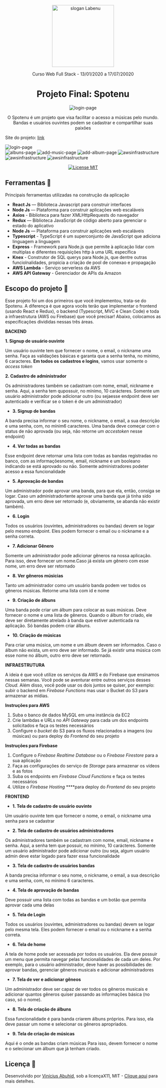 <p align="center">
<img src="./assets/Labenu.png" alt="slogan Labenu" width="200px">
</p>

<p align="center">Curso Web Full Stack - 13/01/2020 a 17/07/20020</p>


<h1 align="center">
Projeto Final: Spotenu
</h1>

<p align="center"><img src="./assets/SPOTENU.png" alt="login-page"></img></p>

<p align="center">O Spotenu é um projeto que visa facilitar o acesso a músicas pelo mundo. Bandas e usuários ouvintes podem se cadastrar e compartilhar suas paixões </p>

Site do projeto: [link](http://spotenu.s3-website-us-east-1.amazonaws.com/)

<img src="./assets/login.png" alt="login-page"></img>
<br>
<img src="./assets/albuns.png" alt="albuns-page"></img>
<img src="./assets/addmusic.png" alt="add-music-page"></img>
<img src="./assets/addalbum.png" alt="add-album-page"></img>
<img src="./assets/amazonapigateway.png" alt="awsinfrastructure"></img>
<img src="./assets/awslambda.png" alt="awsinfrastructure"></img>
<img src="./assets/awss3.png" alt="awsinfrastructure"></img>

<p align="center">
  <a href="https://opensource.org/licenses/MIT">
    <img src="https://img.shields.io/badge/License-MIT-blue.svg" alt="License MIT">
  </a>
</p>

## Ferramentas :wrench:
Principais ferramentas utilizadas na construção da aplicação

- **React Js** — Biblioteca Javascript para construir interfaces
- **Node Js** — Plataforma para construir aplicações web escaláveis
- **Axios** - Biblioteca para fazer XMLHttpRequests do navegador
- **Redux** — Biblioteca JavaScript de código aberto para gerenciar o estado do aplicativo
- **Node Js** — Plataforma para construir aplicações web escaláveis
- **Typescript** - TypeScript é um superconjunto de JavaScript que adiciona linguagem a linguagem
- **Express** - Framework para Node.js que permite à aplicação lidar com multiplas e diferentes requisições http à uma URL específica
- **Knex** - Construtor de SQL querys para Node.js, que dentre outras funciolnalidades, propicia a criação de pool de conexao e propagação
- **AWS Lambda** - Serviço serverless da AWS
- **AWS API Gateway** - Gerenciador de APIs da Amazon

## Escopo do projeto :pushpin:
Esse projeto foi um dos primeiros que você implementou, trata-se do Spotenu. A diferença é que agora vocês terão que implementar o frontend (usando React e Redux), o backend (Typescript, MVC e Clean Code) e toda a infraestrutura (AWS ou Firebase) que você precisar! Abaixo, colocamos as especificações divididas nessas três áreas. 

**BACKEND**

**1. Signup de usuário ouvinte**

Um usuário ouvinte tem que fornecer o nome, o email, o nickname uma senha. Faça as validações básicas e garanta que a senha tenha, no mínimo, 6 caracteres. **Em todos os cadastros e logins**, vamos usar somente o *access token*

**2. Cadastro de administrador**

Os administradores também se cadastram com nome, email, nickname e senha. Aqui, a senha tem qupossuir, no mínimo, 10 carácteres. Somente um usuário administrador pode adicionar outro (ou sejaesse endpoint deve ser autenticado e verificar se o token é de um administrador)

- **3. Signup de bandas**

A banda precisa informar o seu nome, o nickname, o email, a sua descrição e uma senha, com, no mínim6 caracteres. Uma banda deve começar com o status de não aprovada (ou seja, não retorne um *accestoken* nesse endpoint)

- **4. Ver todas as bandas**

Esse endpoint deve retornar uma lista com todas as bandas registradas no banco, com as informaçõesnome, email,  nickname e um booleano indicando se está aprovado ou não. Somente administradores podeter acesso a essa funcionalidade

- **5. Aprovação de bandas**

Um administrador pode aprovar uma banda, para que ela, então, consiga se logar. Caso um administradortente aprovar uma banda que já tinha sido aprovada, um erro deve ser retornado (e, obviamente, se abanda não existir também).

- **6. Login**

Todos os usuários (ouvintes, administradores ou bandas) devem se logar pelo mesmo endpoint. Eles podem fornecer o email ou o nickname e a senha correta. 

- **7. Adicionar Gênero**

Somente um administrador pode adicionar gêneros na nossa aplicação. Para isso, deve fornecer um nome.Caso já exista um gênero com esse nome, um erro deve ser retornado

- **8. Ver gêneros músicias**

Tanto um administrador como um usuário banda podem ver todos os gêneros músicas. Retorne uma lista com id e nome

- **9. Criação de álbuns**

Uma banda pode criar um álbum para colocar as suas músicas. Deve fornecer o nome e uma lista de gêneros. Quando o álbum for criado, ele deve ser diretamente atrelado à banda que estiver autenticada na aplicação. Só bandas podem criar álbuns.

- **10. Criação de músicas**

Para criar uma música, um nome e um álbum devem ser informados. Caso o álbum não exista, um erro deve ser informado. Se já existir uma música com esse nome no álbum, outro erro deve ser retornado. 

**INFRAESTRUTURA**

A ideia é que você utilize os serviços da AWS e do Firebase que ensinamos nessas semanas. Você pode se aventurar entre outros serviços desses *Cloud.* Além disso, você pode usar os dois juntos se quiser, por exemplo: subir o backend em *Firebase Functions* mas usar o Bucket do S3 para armazenar as mídias.

**Instruções para AWS**

1. Suba o banco de dados MySQL em uma instância da EC2
2. Crie lambdas e URLs no *API Gateway* para cada um dos endpoints solicitados e faça os testes necessários
3. Configure o *bucket* do S3 para os fluxos relacionados a imagens (ou músicas) ou para deploy do *Frontend* do seu projeto

**Instruções para Firebase**

1. Configure o *Firebase Realtime Database* ou o *Firebase Firestore* para a sua aplicação
2. Faça as configurações do serviço de *Storage* para armazenar os vídeos e as fotos
3. Suba os endpoints em *Firebase Cloud Functions* e faça os testes necessários
4. Utilize o *Firebase Hosting* ****para deploy do *Frontend* do seu projeto

**FRONTEND**
- **1. Tela de cadastro de usuário ouvinte**

Um usuário ouvinte tem que fornecer o nome, o email, o nickname uma senha para se cadastrar

- **2. Tela de cadastro de usuários administradores**

Os administradores também se cadastram com nome, email, nickname e senha. Aqui, a senha tem que possuir, no mínimo, 10 carácteres. Somente um usuário administrador pode adicionar outro (ou seja, algum usuário admin deve estar logado para fazer essa funcionalidade

- **3. Tela de cadastro de usuários bandas**

A banda precisa informar o seu nome, o nickname, o email, a sua descrição e uma senha, com, no mínimo 6 caracteres. 

- **4. Tela de aprovação de bandas**

Deve possuir uma lista com todas as bandas e um botão que permita aprovar cada uma delas

- **5. Tela de Login**

Todos os usuários (ouvintes, administradores ou bandas) devem se logar pelo mesma tela. Eles podem fornecer o email ou o nickname e a senha correta. 

- **6. Tela de home**

A tela de home pode ser acessada por todos os usuários. Ela deve possuir um menu que permita navegar pelas funcionalidades de cada um deles. 
Por exemplo, para o usuário administrador, deve haver as possibilidades de: aprovar bandas, gerenciar gêneros musicais e adicionar administradores

- **7. Tela de ver e adicionar gêneos**

Um administrador deve ser capaz de ver todos os gêneros musicais e adicionar quantos gêneros quiser passando as informações básica (no caso, só o nome).

- **8. Tela de criação de álbuns**

Essa funcionalidade é para banda criarem álbuns próprios. Para isso, ela deve passar um nome e selecionar os gêneros apropriados. 

- **9. Tela de criação de músicas**

Aqui é o onde as bandas criam músicas Para isso, devem fornecer o nome e o selecionar um álbum que já tenham criado.

## Licença :page_with_curl:

Desenvolvido por [Vinícius Abuhid](https://github.com/ViniciusAbuhid), sob a licençaX11, MIT - [Clique aqui](https://opensource.org/licenses/MIT) para mais detelhes.

